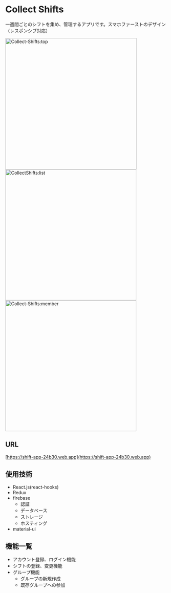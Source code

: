 # Collect Shifts
一週間ごとのシフトを集め、管理するアプリです。スマホファーストのデザイン（レスポンシブ対応）

<img width="410" alt="Collect-Shifts:top" src="https://user-images.githubusercontent.com/68856311/104692439-57ac3780-574b-11eb-8319-b7e49502b2a0.png">   <img width="409" alt="CollectShifts:list" src="https://user-images.githubusercontent.com/68856311/104692426-4fec9300-574b-11eb-807c-d374d157d335.png">   <img width="409" alt="Collect-Shifts:member" src="https://user-images.githubusercontent.com/68856311/104692438-5549dd80-574b-11eb-8d49-b22c84f1d574.png">


## URL
[https://shift-app-24b30.web.app](https://shift-app-24b30.web.app)

## 使用技術
- React.js(react-hooks)
- Redux
- firebase
  - 認証
  - データベース
  - ストレージ
  - ホスティング
- material-ui

## 機能一覧
- アカウント登録、ログイン機能
- シフトの登録、変更機能
- グループ機能
  - グループの新規作成
  - 既存グループへの参加
